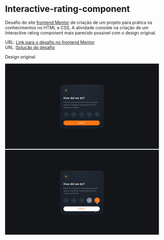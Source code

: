 <h1>Interactive-rating-component</h1>
<p>
  Desafio do site <a href="https://www.frontendmentor.io/challenges">frontend Mentor</a> de criação de um projeto para pratica os conhecimentos no HTML e CSS, A atividade consiste na criação de um Interactive rating component
  mais parecido possivel com o design original.
</p>
<p>
  URL: <a href="https://www.frontendmentor.io/challenges/interactive-rating-component-koxpeBUmI"/>Link para o desafio no frontend Mentor</a><br>
  URL :<a href="https://joaoover.github.io/Componente-de-classificacao-interativa"/>Solução do desafio</a>
</p>
<p>Design original</p>
<img src="imagens/desktop-design.jpg">
<img src="imagens/active-states.jpg">
